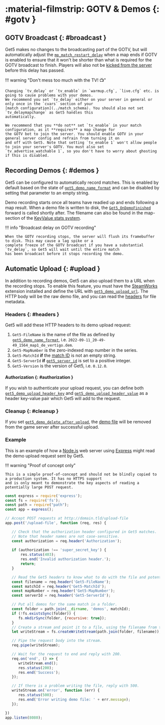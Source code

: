 # :material-filmstrip: GOTV & Demos {: #gotv }

## GOTV Broadcast {: #broadcast }

Get5 makes no changes to the broadcasting part of the GOTV, but will automatically adjust the
[`mp_match_restart_delay`](https://totalcsgo.com/command/mpmatchrestartdelay) when a map ends if GOTV is enabled to
ensure that it won't be shorter than what is required for the GOTV broadcast to finish. Players will also not
be [kicked from the server](../configuration#get5_kick_when_no_match_loaded) before this delay has passed.

!!! warning "Don't mess too much with the TV! :tv:"

    Changing `tv_delay` or `tv_enable` in `warmup.cfg`, `live.cfg` etc. is going to cause problems with your demos.
    We recommend you set `tv_delay` either on your server in general or only once in the `cvars` section of your
    [match configuration](../match_schema). You should also not set `tv_delaymapchange` as Get5 handles this
    automatically.
    
    We recommend that you **do not** set `tv_enable` in your match configuration, as it **requires** a map change for
    the GOTV bot to join the server. You should enable GOTV in your general server config and refrain from turning it on
    and off with Get5. Note that setting `tv_enable 1` won't allow people to join your server's GOTV. You must also set
    `tv_advertise_watchable 1`, so you don't have to worry about ghosting if this is disabled.

## Recording Demos {: #demos }

Get5 can be configured to automatically record matches. This is enabled by default based on the state
of [`get5_demo_name_format`](../configuration#get5_demo_name_format) and can be disabled by setting that parameter to
an empty string.

Demo recording starts once all teams have readied up and ends following a map result. When a demo file is written to
disk, the [`Get5_OnDemoFinished`](../events_and_forwards) forward is called shortly after. The filename can also be
found in the map-section of the [KeyValue stats system](../stats_system#keyvalue).

!!! info "Broadcast delay on GOTV recording"

    When the GOTV recording stops, the server will flush its framebuffer to disk. This may cause a lag spike or a
    complete freeze of the GOTV broadcast if you have a substantial `tv_delay`, so Get5 will wait until the entire match
    has been broadcast before it stops recording the demo.

## Automatic Upload {: #upload }

In addition to recording demos, Get5 can also upload them to a URL when the recording stops. To enable this feature, you
must have the [SteamWorks](../installation#steamworks) extension installed and define the URL with
[`get5_demo_upload_url`](../configuration#get5_demo_upload_url). The HTTP body will be the raw demo file, and you can
read the [headers](#headers) for file metadata.

### Headers {: #headers }

Get5 will add these HTTP headers to its demo upload request:

1. `Get5-FileName` is the name of the file as defined
   by [`get5_demo_name_format`](../configuration#get5_demo_name_format),
   i.e. `2022-09-11_20-49-49_1564_map1_de_vertigo.dem`.
2. `Get5-MapNumber` is the zero-indexed map number in the series.
3. `Get5-MatchId` **if** the [match ID](../match_schema#schema) is not an empty string.
4. `Get5-ServerId` **if** [`get5_server_id`](../configuration#get5_server_id) is set to a positive integer.
5. `Get5-Version` is the version of Get5, i.e. `0.12.0`.

#### Authorization {: #authorization }

If you wish to authenticate your upload request, you can define both
[`get5_demo_upload_header_key`](../configuration#get5_demo_upload_header_key) and
[`get5_demo_upload_header_value`](../configuration#get5_demo_upload_header_value) as a header key-value pair which
Get5 will add to the request.

### Cleanup {: #cleanup }

If you set [`get5_demo_delete_after_upload`](../configuration#get5_demo_delete_after_upload),
the [demo file](../configuration#get5_demo_name_format) will be removed from the game server after successful upload.

### Example

This is an example of how a [Node.js](https://nodejs.org/en/) web server using [Express](https://expressjs.com/) might
read the demo upload request sent by Get5.

!!! warning "Proof of concept only"
 
    This is a simple proof-of-concept and should not be blindly copied to a production system. It has no HTTPS support
    and is only meant to demonstrate the key aspects of reading a potentially large POST request.

```js title="Node.js example"
const express = require('express');
const fs = require('fs');
const path = require("path");
const app = express();

// Accept POST requests at http://domain.tld/upload-file
app.post('/upload-file', function (req, res) {

   // Check that the authorization header configured in Get5 matches.
   // Note that header names are not case-sensitive.
   const authorization = req.header('Authorization');
   
   if (authorization !== 'super_secret_key') {
       res.status(403);
       res.end('Invalid authorization header.');
       return;
   }

   // Read the Get5 headers to know what to do with the file and potentially identify the server.
   const filename = req.header('Get5-FileName');
   const matchId = req.header('Get5-MatchId');
   const mapNumber = req.header('Get5-MapNumber');
   const serverId = req.header('Get5-ServerId');

   // Put all demos for the same match in a folder.
   const folder = path.join(__dirname, 'demos', matchId);
   if (!fs.existsSync(folder)) {
      fs.mkdirSync(folder, {recursive: true});
   }
   // Create a stream and point it to a file, using the filename from the header.
   let writeStream = fs.createWriteStream(path.join(folder, filename));

   // Pipe the request body into the stream.
   req.pipe(writeStream);

   // Wait for the request to end and reply with 200.
   req.on('end', () => {
      writeStream.end();
      res.status(200);
      res.end('Success');
   });

   // If there is a problem writing the file, reply with 500.
   writeStream.on('error', function (err) {
      res.status(500);
      res.end('Error writing demo file: ' + err.message);
   });

})
app.listen(8080);
```

